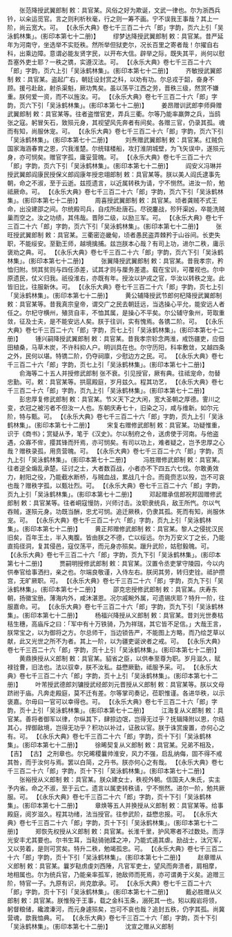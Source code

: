 <!-- { "loadSidebar": true } -->
　　张范降授武翼郎制
敕：具官某。风俗之好为欺诞，文武一律也。尔为浙西兵钤，以籴运觅官。言之则利析秋毫，行之则一筹不画。宁不误我王事哉？其上一阶，尚云宽大。可。
 【《永乐大典》卷七千三百二十六「郎」字韵，页六上引「吴泳鹤林集」。(影印本第七十二册)】 
　　缪梦达降授武翼郎制
敕：具官某。昔严延年为河南守，坐选举不实贬秩。然所举但狱吏尔，况长百里之寄者哉！尔擢自右科，出乘边障。意谓必能友贤字民，以开布大信。辟举之际，既失其平，尚何以慰吾塞外吏士耶？一秩之镌，实遵汉法。可。
 【《永乐大典》卷七千三百二十六「郎」字韵，页六上引「吴泳鹤林集」。(影印本第七十二册)】 
　　齐敏授武翼郎制
敕：具官某。盗起广右，朝廷设封赏之科，以劝有功。尔总戎于韶，奋身不顾。援弓赴敌，射杀渠魁，厥功隽矣。虽以荡平江西之劳，晋秩三级，然赏不嫌重。朕何爱一资，而不以旌汝。可。
 【《永乐大典》卷七千三百二十六「郎」字韵，页六下引「吴泳鹤林集」。(影印本第七十二册)】 
　　姜昂赠训武郎李师舜赠武翼郎制
敕：具官某等。往者盗憎官吏，弄兵三衢。尔等乃能率羸弊之兵，当鸱张之寇。躬冒矢石，致殒元身，其视望风先奔者有间矣。各赠三官，仍录其孤。魂而有知，尚服休宠。可。
 【《永乐大典》卷七千三百二十六「郎」字韵，页六下引「吴泳鹤林集」。(影印本第七十二册)】 
　　刘焘赠武翼郎制
敕：具官某。红贼负国家海涵春育之恩，穴我淮楚。尔统辖楼船，攻打淮阴城壁，为飞矢误中，遂殒元身，亦可悯矣。赠官字孤，庸妥营魄。可。
 【《永乐大典》卷七千三百二十六「郎」字韵，页六下引「吴泳鹤林集」。(影印本第七十二册)】 
　　阎安义冯琳并授武翼郎阎康民授保义郎阎康年授忠翊郎制
敕：具官某等。朕以美人阎氏逮事先朝，命之不淑，至于云逝。兹揽遗言，以近属转秩为请，宁不恻然。进汝一阶，勉祗厥命。可。
 【《永乐大典》卷七千三百二十六「郎」字韵，页六下引「吴泳鹤林集」。(影印本第七十二册)】 
　　周喜授武翼郎制
敕：具官某。顷者龚贼不式王命，出没建邵之间。尔统殿司兵，自戍所赴唐石。尽锐鏖战，殄歼渠凶，卒能洗贼巢而空之。汝之功绩，其伟哉。晋陟二级，以励三军。可。
 【《永乐大典》卷七千三百二十六「郎」字韵，页六下引「吴泳鹤林集」。(影印本第七十二册)】 
　　张旺授武翼郎制
敕：具官某。三衢密迩畿甸，顷者愚民盗弄棘矜于山谷间。长吏失职，不能绥安。至勤王师，越境擒捕。兹岂朕本心哉？有司上功，进尔二秩，庸示褒劝之典。可。
 【《永乐大典》卷七千三百二十六「郎」字韵，页六下引「吴泳鹤林集」。(影印本第七十二册)】 
　　张翼降授武翼郎制
敕：具官某。昔我孝宗，矜恤归附。悯其贫则与四任添差，试其才则与厘务差遣。载在宝训，可覆视也。尔中原遗民，仗义归我。祇役淮右，亦既有年。授汝以护戎之官，华汝以转秩之宠。此皆旧比，往服新休。可。
 【《永乐大典》卷七千三百二十六「郎」字韵，页七上引「吴泳鹤林集」。(影印本第七十二册)】 
　　黄公辅降授武节郎何杞降授武翼郎制
敕：具官某等。昔我真宗皇帝，谓交广之民去朝廷远，当选操心平允，能安远人者任之。尔杞守横州，殖货自丰，不恤其属，是操心不平矣。尔公辅守象州，苛取重敛，征及士夫，是不能安远人矣。朕于往训，实有愧焉。各镌二阶。可。
 【《永乐大典》卷七千三百二十六「郎」字韵，页七上引「吴泳鹤林集」。(影印本第七十二册)】 
　　锺兴嗣降授武翼郎制
敕：具官某。昔我孝宗轸念两淮，戒饬疆吏，应佃田植桑，马草木炭，不许科抑人户。明训具在也。尔守历阳，科率敷敛，又越四条之外，民何以堪。特镌二阶，仍夺祠廪，少慰边方之民。可。
 【《永乐大典》卷七千三百二十六「郎」字韵，页七上引「吴泳鹤林集」。(影印本第七十二册)】 
　　俞海等二十五人并授修武郎制
张不衰。引见授官，厥有典。往祗宠命，勿替忠勤。可。敕：具官某等。拱扈殿庭，岁月兹久。程其功艺，
 【《永乐大典》卷七千三百二十六「郎」字韵，页九上引「吴泳鹤林集」。(影印本第七十二册)】 
　　彭忠厚复修武郎制
敕：具官某。节义天下之大闲，宽大圣朝之厚德。霅川之变，衣冠之被污者不但汝一人也。东朝庆寿七十，旧染之习，咸与维新。如尔元阶，特与甄。可。
 【《永乐大典》卷七千三百二十六「郎」字韵，页九上引「吴泳鹤林集」。(影印本第七十二册)】 
　　宋复右赠修武郎制
敕：具官某。功疑惟重，识于《商书》；赏疑从予，笔于《汉史》。尔以制府之令，送虏使于河南。与他盗遇，众寡不侔，撄其锋而歼焉，亦可悯矣。有司以功上，难者疑之，岂予忠厚之心哉？赠秩录孤，用贲营魄。可。
 【《永乐大典》卷七千三百二十六「郎」字韵，页九上引「吴泳鹤林集」。(影印本第七十二册)】 
　　冯胜赠修武郎制
敕：具官某。往者逆全煽乱承楚。征讨之士，大者数百战，小者亦不下四五六七伐。尔敢勇效力，射阳之役，乃能截水断桥，与贼血战，累战几十合。而竟赍志以殁，岂不可哀也哉？赠秩字孤，以甄壮烈。可。
 【《永乐大典》卷七千三百二十六「郎」字韵，页九上引「吴泳鹤林集」。(影印本第七十二册)】 
　　邓起赠承信郎祝邦固赠修武郎制
敕：具官某等。往者峒寇慢防，兴师讨击。汝职隶统兵，敌王所忾。尔以气吞贼，遂殒元身。功既当酬，忠尤可悯。追迁厥秩，仍隶其孤。死而有知，尚服休宠。可。
 【《永乐大典》卷七千三百二十六「郎」字韵，页九上引「吴泳鹤林集」。(影印本第七十二册)】 
　　黄正邦赠修武郎制
敕：具官某。黎人之侵扰汉民旧矣，百年王土，半入夷腹。皆由朕之不德，亡以绥远。尔为万安义丁之长，乃能直捣径洞，复其侵邑，寇仅荡平，而元身亦殒矣。躐升武阶，姑慰毅魄。可。
 【《永乐大典》卷七千三百二十六「郎」字韵，页九下引「吴泳鹤林集」。(影印本第七十二册)】 
　　贾嗣明授修武郎制
敕：具官某。汉置令丞吏掌守陵园，今以内供奉官给事洒扫，亲之也。尔端良敬谨，入侍左右。朕闵其劳，转归吏铨。祗护攒宫，无旷厥职。可。
 【《永乐大典》卷七千三百二十六「郎」字韵，页九下引「吴泳鹤林集」。(影印本第七十二册)】 
　　邵克忠授修武郎制
敕：具官某。庆寿东朝，扬徽宝册。薄海内外，咸沐湛恩。况尔戚畹外属，可遗锡庆耶？特升一阶，往服嘉命。可。
 【《永乐大典》卷七千三百二十六「郎」字韵，页九下引「吴泳鹤林集」。(影印本第七十二册)】 
　　杨福兴降授从义郎制
敕：具官某。昔刘光世奏枯秸生穗，高庙斥之曰：「军中有十万铁骑，乃为祥瑞，其它皆不足信。」大哉王言，朕常宝之，以为御将之方。尔总师干，当边锁告严，不能图上方略，而乃绘芝草以献，此又光世之所不为者。其上一阶，以为疆吏诞谀者之戒。可。
 【《永乐大典》卷七千三百二十六「郎」字韵，页十上引「吴泳鹤林集」。(影印本第七十二册)】 
　　黄鼎换授从义郎制
敕：具官某。貂省之臣，以供奉至尊为职。岁月滋久，赋禄铨曹，旧法也。法以驭幸，朕不汝私。益懋厥勤，祗服予采。可。
 【《永乐大典》卷七千三百二十六「郎」字韵，页十上引「吴泳鹤林集」。(影印本第七十二册)】 
　　叶芾授武德郎刘镛授武经郎刘元晋授从义郎制
敕：具官某等。朕以文母跻祔于庙。凡奔走殿庭，莫不迁有差。尔等掌司奏记，莅职惟谨。各进华秩，以示褒嘉。尔毋曰一官可以幸得也。可。
 【《永乐大典》卷七千三百二十六「郎」字韵，页十上引「吴泳鹤林集」。(影印本第七十二册)】 
　　江海复从义郎制
敕：具官某。善将者御军以律，尔纵其下，肆掠边氓，岂得无过乎？抚辑降附以恩，尔结其心，捍御敌境，岂得无功乎？积功以补过，证赦以官。朕于诛赏废置，亦何心之有。可。
 【《永乐大典》卷七千三百二十六「郎」字韵，页十下引「吴泳鹤林集」。(影印本第七十二册)】 
　　徐晞契复从义郎制
敕：具官某。兄弟不相及， 【吉】  【古】 之刑章也。尔兄晞稷曩帅淮安，风力不强，启乱纳侮，固不得不戒其咎，而于汝何与焉。罢以白简，之丹书。朕亦何心之有哉。
 【《永乐大典》卷七千三百二十六「郎」字韵，页十下引「吴泳鹤林集」。(影印本第七十二册)】 
　　张裕授从义郎制
敕：具官某。朕众建女士，秩视外朝。信国夫人朱氏，实主予内省。命之不淑，至于云亡。遗言以属吏转秩请，宁不恻然。进尔一阶，勉共厥服。可。
 【《永乐大典》卷七千三百二十六「郎」字韵，页十下引「吴泳鹤林集」。(影印本第七十二册)】 
　　章焕等五人并换授从义郎制
敕：具官某等。给事殿庭，阅岁滋久。程其功绪，法当授官。往参武阶，益懋忠报。可。
 【《永乐大典》卷七千三百二十六「郎」字韵，页十下引「吴泳鹤林集」。(影印本第七十二册)】 
　　郑恢先权授从义郎制
敕：具官某。长淮千里，护风寒者不过数处。而浮光安丰尤其要也。尔书生耳，当鞑骑驰蹂之冲，乃能式遏其虐。励战士，汰冗军，又以劳着，是则可赏矣。特升二秩，勉竭孤忠。可。
 【《永乐大典》卷七千三百二十六「郎」字韵，页十下引「吴泳鹤林集」。(影印本第七十二册)】 
　　赵章赠从义郎制
敕：具官某。曩岁鞑虏虔刘西陲，凡官军吏士，望风而奔溃者，肩相摩，地相属也。尔为统兵官，乃能亲率孤军，驰敌师而死焉，亦可谓勇于义矣。追赠三阶，特官一子。九原有识，尚克歆承。可。
 【《永乐大典》卷七千三百二十六「郎」字韵，页十下引「吴泳鹤林集」。(影印本第七十二册)】 
　　戴必胜赠从义郎制
敕：具官某。朕惟殁于王事，载之金科玉条，溺死其一也。矧以殿岩将领，躬督粮储，纔渡溱河，而元身遽殒矣，岂可不哀也哉？追封五秩，仍字其孤。尚冀营魂，歆我恤典。可。
 【《永乐大典》卷七千三百二十六「郎」字韵，页十下引「吴泳鹤林集」。(影印本第七十二册)】 
　　沈宣之赠从义郎制
